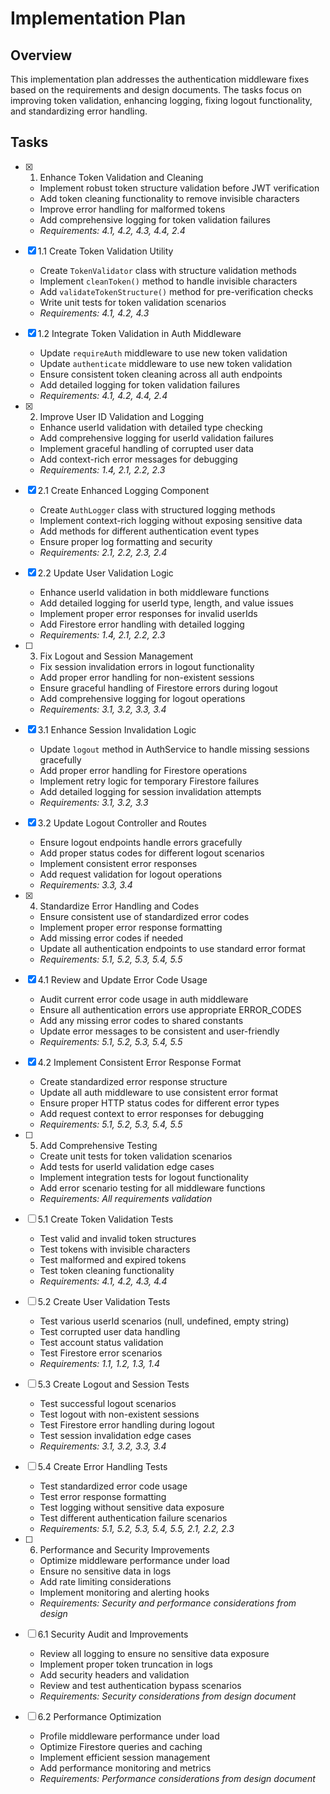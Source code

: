 # Implementation Plan

## Overview
This implementation plan addresses the authentication middleware fixes based on the requirements and design documents. The tasks focus on improving token validation, enhancing logging, fixing logout functionality, and standardizing error handling.

## Tasks

- [x] 1. Enhance Token Validation and Cleaning






  - Implement robust token structure validation before JWT verification
  - Add token cleaning functionality to remove invisible characters
  - Improve error handling for malformed tokens
  - Add comprehensive logging for token validation failures
  - _Requirements: 4.1, 4.2, 4.3, 4.4, 2.4_


- [x] 1.1 Create Token Validation Utility




  - Create `TokenValidator` class with structure validation methods
  - Implement `cleanToken()` method to handle invisible characters
  - Add `validateTokenStructure()` method for pre-verification checks
  - Write unit tests for token validation scenarios
  - _Requirements: 4.1, 4.2, 4.3_

- [x] 1.2 Integrate Token Validation in Auth Middleware



  - Update `requireAuth` middleware to use new token validation
  - Update `authenticate` middleware to use new token validation
  - Ensure consistent token cleaning across all auth endpoints
  - Add detailed logging for token validation failures
  - _Requirements: 4.1, 4.2, 4.4, 2.4_

- [x] 2. Improve User ID Validation and Logging





  - Enhance userId validation with detailed type checking
  - Add comprehensive logging for userId validation failures
  - Implement graceful handling of corrupted user data
  - Add context-rich error messages for debugging
  - _Requirements: 1.4, 2.1, 2.2, 2.3_

- [x] 2.1 Create Enhanced Logging Component



  - Create `AuthLogger` class with structured logging methods
  - Implement context-rich logging without exposing sensitive data
  - Add methods for different authentication event types
  - Ensure proper log formatting and security
  - _Requirements: 2.1, 2.2, 2.3, 2.4_




- [x] 2.2 Update User Validation Logic





  - Enhance userId validation in both middleware functions
  - Add detailed logging for userId type, length, and value issues
  - Implement proper error responses for invalid userIds
  - Add Firestore error handling with detailed logging
  - _Requirements: 1.4, 2.1, 2.2, 2.3_

- [ ] 3. Fix Logout and Session Management





  - Fix session invalidation errors in logout functionality
  - Add proper error handling for non-existent sessions
  - Ensure graceful handling of Firestore errors during logout
  - Add comprehensive logging for logout operations
  - _Requirements: 3.1, 3.2, 3.3, 3.4_

- [x] 3.1 Enhance Session Invalidation Logic


  - Update `logout` method in AuthService to handle missing sessions gracefully
  - Add proper error handling for Firestore operations
  - Implement retry logic for temporary Firestore failures
  - Add detailed logging for session invalidation attempts
  - _Requirements: 3.1, 3.2, 3.3_

- [x] 3.2 Update Logout Controller and Routes


  - Ensure logout endpoints handle errors gracefully
  - Add proper status codes for different logout scenarios
  - Implement consistent error responses
  - Add request validation for logout operations
  - _Requirements: 3.3, 3.4_

- [x] 4. Standardize Error Handling and Codes





  - Ensure consistent use of standardized error codes
  - Implement proper error response formatting
  - Add missing error codes if needed
  - Update all authentication endpoints to use standard error format
  - _Requirements: 5.1, 5.2, 5.3, 5.4, 5.5_

- [x] 4.1 Review and Update Error Code Usage



  - Audit current error code usage in auth middleware
  - Ensure all authentication errors use appropriate ERROR_CODES
  - Add any missing error codes to shared constants
  - Update error messages to be consistent and user-friendly
  - _Requirements: 5.1, 5.2, 5.3, 5.4, 5.5_




- [x] 4.2 Implement Consistent Error Response Format






  - Create standardized error response structure
  - Update all auth middleware to use consistent error format
  - Ensure proper HTTP status codes for different error types
  - Add request context to error responses for debugging
  - _Requirements: 5.1, 5.2, 5.3, 5.4, 5.5_

- [ ] 5. Add Comprehensive Testing
  - Create unit tests for token validation scenarios
  - Add tests for userId validation edge cases
  - Implement integration tests for logout functionality
  - Add error scenario testing for all middleware functions
  - _Requirements: All requirements validation_

- [ ] 5.1 Create Token Validation Tests
  - Test valid and invalid token structures
  - Test tokens with invisible characters
  - Test malformed and expired tokens
  - Test token cleaning functionality
  - _Requirements: 4.1, 4.2, 4.3, 4.4_

- [ ] 5.2 Create User Validation Tests
  - Test various userId scenarios (null, undefined, empty string)
  - Test corrupted user data handling
  - Test account status validation
  - Test Firestore error scenarios
  - _Requirements: 1.1, 1.2, 1.3, 1.4_

- [ ] 5.3 Create Logout and Session Tests
  - Test successful logout scenarios
  - Test logout with non-existent sessions
  - Test Firestore error handling during logout
  - Test session invalidation edge cases
  - _Requirements: 3.1, 3.2, 3.3, 3.4_

- [ ] 5.4 Create Error Handling Tests
  - Test standardized error code usage
  - Test error response formatting
  - Test logging without sensitive data exposure
  - Test different authentication failure scenarios
  - _Requirements: 5.1, 5.2, 5.3, 5.4, 5.5, 2.1, 2.2, 2.3_

- [ ] 6. Performance and Security Improvements
  - Optimize middleware performance under load
  - Ensure no sensitive data in logs
  - Add rate limiting considerations
  - Implement monitoring and alerting hooks
  - _Requirements: Security and performance considerations from design_

- [ ] 6.1 Security Audit and Improvements
  - Review all logging to ensure no sensitive data exposure
  - Implement proper token truncation in logs
  - Add security headers and validation
  - Review and test authentication bypass scenarios
  - _Requirements: Security considerations from design document_

- [ ] 6.2 Performance Optimization
  - Profile middleware performance under load
  - Optimize Firestore queries and caching
  - Implement efficient session management
  - Add performance monitoring and metrics
  - _Requirements: Performance considerations from design document_